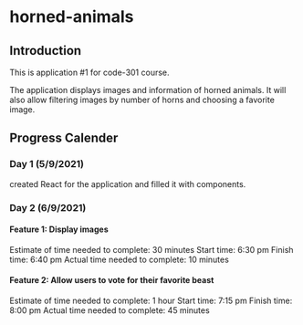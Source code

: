 # horned-animals

## Introduction

This is application #1 for code-301 course.

The application displays images and information of horned animals. It will also allow filtering images by number of horns and choosing a favorite image.

## Progress Calender

### Day 1 (5/9/2021)

created React for the application and filled it with components.

### Day 2 (6/9/2021)

#### Feature 1: Display images

Estimate of time needed to complete: 30 minutes
Start time: 6:30 pm
Finish time: 6:40 pm
Actual time needed to complete: 10 minutes

#### Feature 2: Allow users to vote for their favorite beast

Estimate of time needed to complete: 1 hour
Start time: 7:15 pm
Finish time: 8:00 pm
Actual time needed to complete: 45 minutes
